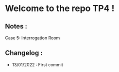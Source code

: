 # Welcome to the repo TP4 !

## Notes :
Case 5: Interrogation Room

## Changelog :
- 13/01/2022 : First commit
